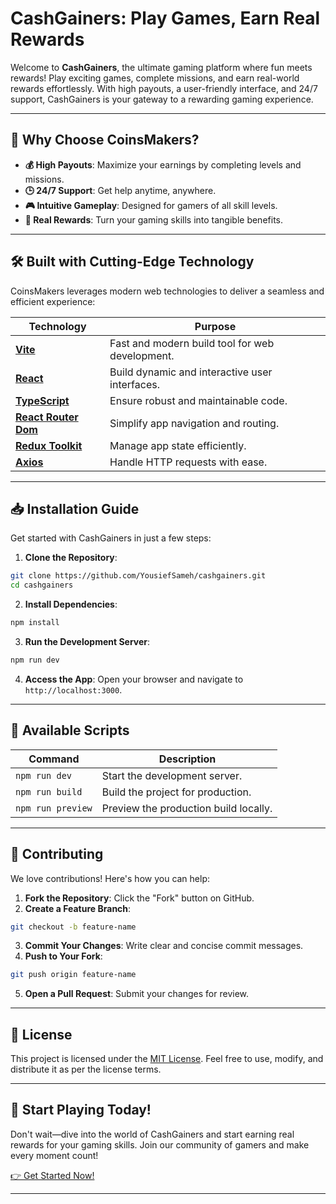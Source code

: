 # CashGainers: Play Games, Earn Real Rewards

Welcome to **CashGainers**, the ultimate gaming platform where fun meets rewards! Play exciting games, complete missions, and earn real-world rewards effortlessly. With high payouts, a user-friendly interface, and 24/7 support, CashGainers is your gateway to a rewarding gaming experience.

---

## 🚀 Why Choose CoinsMakers?

- **💰 High Payouts**: Maximize your earnings by completing levels and missions.
- **🕒 24/7 Support**: Get help anytime, anywhere.
- **🎮 Intuitive Gameplay**: Designed for gamers of all skill levels.
- **🌟 Real Rewards**: Turn your gaming skills into tangible benefits.

---

## 🛠️ Built with Cutting-Edge Technology

CoinsMakers leverages modern web technologies to deliver a seamless and efficient experience:

| Technology            | Purpose                                      |
|------------------------|----------------------------------------------|
| **[Vite](https://vitejs.dev/)**          | Fast and modern build tool for web development. |
| **[React](https://reactjs.org/)**        | Build dynamic and interactive user interfaces.  |
| **[TypeScript](https://www.typescriptlang.org/)** | Ensure robust and maintainable code.            |
| **[React Router Dom](https://reactrouter.com/)** | Simplify app navigation and routing.            |
| **[Redux Toolkit](https://redux-toolkit.js.org/)** | Manage app state efficiently.                   |
| **[Axios](https://axios-http.com/)**     | Handle HTTP requests with ease.                 |

---

## 📥 Installation Guide

Get started with CashGainers in just a few steps:

1. **Clone the Repository**:
  ```bash
  git clone https://github.com/YousiefSameh/cashgainers.git
  cd cashgainers
  ```

2. **Install Dependencies**:
  ```bash
  npm install
  ```

3. **Run the Development Server**:
  ```bash
  npm run dev
  ```

4. **Access the App**:
  Open your browser and navigate to `http://localhost:3000`.

---

## 📜 Available Scripts

| Command               | Description                                   |
|------------------------|-----------------------------------------------|
| `npm run dev`         | Start the development server.                 |
| `npm run build`       | Build the project for production.             |
| `npm run preview`     | Preview the production build locally.         |

---

## 🤝 Contributing

We love contributions! Here's how you can help:

1. **Fork the Repository**: Click the "Fork" button on GitHub.
2. **Create a Feature Branch**:
  ```bash
  git checkout -b feature-name
  ```
3. **Commit Your Changes**: Write clear and concise commit messages.
4. **Push to Your Fork**:
  ```bash
  git push origin feature-name
  ```
5. **Open a Pull Request**: Submit your changes for review.

---

## 📄 License

This project is licensed under the [MIT License](LICENSE). Feel free to use, modify, and distribute it as per the license terms.

---

## 🎉 Start Playing Today!

Don't wait—dive into the world of CashGainers and start earning real rewards for your gaming skills. Join our community of gamers and make every moment count!

[👉 Get Started Now!](https://github.com/YousiefSameh/cashgainers)

---
